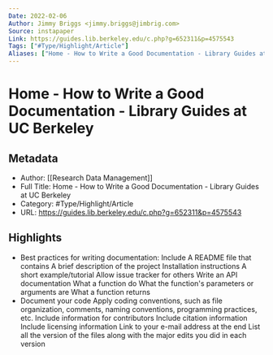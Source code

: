 ```yaml
---
Date: 2022-02-06
Author: Jimmy Briggs <jimmy.briggs@jimbrig.com>
Source: instapaper
Link: https://guides.lib.berkeley.edu/c.php?g=652311&p=4575543
Tags: ["#Type/Highlight/Article"]
Aliases: ["Home - How to Write a Good Documentation - Library Guides at UC Berkeley", "Home - How to Write a Good Documentation - Library Guides at UC Berkeley"]
---
```

# Home - How to Write a Good Documentation - Library Guides at UC Berkeley

## Metadata
- Author: [[Research Data Management]]
- Full Title: Home - How to Write a Good Documentation - Library Guides at UC Berkeley
- Category: #Type/Highlight/Article
- URL: https://guides.lib.berkeley.edu/c.php?g=652311&p=4575543

## Highlights
- Best practices for writing documentation:
  Include A README file that contains
  A brief description of the project
  Installation instructions
  A short example/tutorial
  Allow issue tracker for others
  Write an API documentation
  What a function do
  What the function's parameters or arguments are
  What a function returns
- Document your code
  Apply coding conventions, such as file organization, comments, naming conventions, programming practices, etc.
  Include information for contributors
  Include citation information
  Include licensing information
  Link to your e-mail address at the end
  List all the version of the files along with the major edits you did in each version
